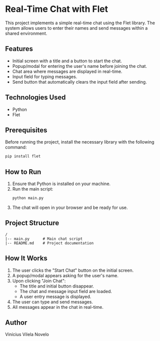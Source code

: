 # Real-Time Chat with Flet

This project implements a simple real-time chat using the Flet library. The system allows users to enter their names and send messages within a shared environment.

## Features

- Initial screen with a title and a button to start the chat.
- Popup/modal for entering the user's name before joining the chat.
- Chat area where messages are displayed in real-time.
- Input field for typing messages.
- Send button that automatically clears the input field after sending.

## Technologies Used

- Python
- Flet

## Prerequisites

Before running the project, install the necessary library with the following command:

```bash
pip install flet
```

## How to Run

1. Ensure that Python is installed on your machine.
2. Run the main script:
   ```bash
   python main.py
   ```
3. The chat will open in your browser and be ready for use.

## Project Structure

```
/
|-- main.py      # Main chat script
|-- README.md    # Project documentation
```

## How It Works

1. The user clicks the "Start Chat" button on the initial screen.
2. A popup/modal appears asking for the user's name.
3. Upon clicking "Join Chat":
   - The title and initial button disappear.
   - The chat and message input field are loaded.
   - A user entry message is displayed.
4. The user can type and send messages.
5. All messages appear in the chat in real-time.

## Author

Vinícius Vilela Novelo